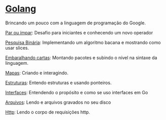 # [Golang](https://golang.org)

Brincando um pouco com a linguagem de programação do Google.

[Par ou ímpar](/evenOrOdd): Desafio para iniciantes e conhecendo um novo operador

[Pesquisa Binária](/binarySearch): Implementando um algoritmo bacana e mostrando como usar slices.

[Embaralhando cartas](/cards): Montando pacotes e subindo o nível na sintaxe da linguagem.

[Mapas](/maps): Criando e interagindo.

[Estruturas](/structures): Entendo estruturas e usando ponteiros.

[Interfaces](interfaces): Entendendo o propósito e como se uso interfaces em Go

[Arquivos](/readfile): Lendo e arquivos gravados no seu disco

[Http](/http): Lendo o corpo de requisições http.


